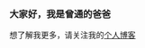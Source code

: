 ### 大家好，我是曾通的爸爸

想了解我更多，请关注我的[个人博客](https://chinesee.gitee.io/blog-nuxt/)

<!--
**Chinesee/Chinesee** is a ✨ _special_ ✨ repository because its `README.md` (this file) appears on your GitHub profile.

Here are some ideas to get you started:

- 🔭 I’m currently working on ...
- 🌱 I’m currently learning ...
- 👯 I’m looking to collaborate on ...
- 🤔 I’m looking for help with ...
- 💬 Ask me about ...
- 📫 How to reach me: ...
- 😄 Pronouns: ...
- ⚡ Fun fact: ...
-->
